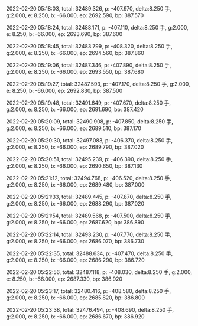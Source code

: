 2022-02-20 05:18:03, total: 32489.326, p: -407.970, delta:8.250 手, g:2.000, e: 8.250, b: -66.000, ep: 2692.590, bp: 387.570

2022-02-20 05:18:24, total: 32488.171, p: -407.110, delta:8.250 手, g:2.000, e: 8.250, b: -66.000, ep: 2693.690, bp: 387.600

2022-02-20 05:18:45, total: 32483.799, p: -408.320, delta:8.250 手, g:2.000, e: 8.250, b: -66.000, ep: 2694.560, bp: 387.860

2022-02-20 05:19:06, total: 32487.346, p: -407.890, delta:8.250 手, g:2.000, e: 8.250, b: -66.000, ep: 2693.550, bp: 387.680

2022-02-20 05:19:27, total: 32487.593, p: -407.170, delta:8.250 手, g:2.000, e: 8.250, b: -66.000, ep: 2692.830, bp: 387.500

2022-02-20 05:19:48, total: 32491.649, p: -407.670, delta:8.250 手, g:2.000, e: 8.250, b: -66.000, ep: 2691.690, bp: 387.420

2022-02-20 05:20:09, total: 32490.908, p: -407.850, delta:8.250 手, g:2.000, e: 8.250, b: -66.000, ep: 2689.510, bp: 387.170

2022-02-20 05:20:30, total: 32497.083, p: -406.370, delta:8.250 手, g:2.000, e: 8.250, b: -66.000, ep: 2689.790, bp: 387.020

2022-02-20 05:20:51, total: 32495.239, p: -406.390, delta:8.250 手, g:2.000, e: 8.250, b: -66.000, ep: 2690.650, bp: 387.130

2022-02-20 05:21:12, total: 32494.768, p: -406.520, delta:8.250 手, g:2.000, e: 8.250, b: -66.000, ep: 2689.480, bp: 387.000

2022-02-20 05:21:33, total: 32489.445, p: -407.870, delta:8.250 手, g:2.000, e: 8.250, b: -66.000, ep: 2688.290, bp: 387.020

2022-02-20 05:21:54, total: 32489.568, p: -407.500, delta:8.250 手, g:2.000, e: 8.250, b: -66.000, ep: 2687.620, bp: 386.890

2022-02-20 05:22:14, total: 32493.230, p: -407.770, delta:8.250 手, g:2.000, e: 8.250, b: -66.000, ep: 2686.070, bp: 386.730

2022-02-20 05:22:35, total: 32488.634, p: -407.470, delta:8.250 手, g:2.000, e: 8.250, b: -66.000, ep: 2686.290, bp: 386.720

2022-02-20 05:22:56, total: 32487.118, p: -408.030, delta:8.250 手, g:2.000, e: 8.250, b: -66.000, ep: 2687.330, bp: 386.920

2022-02-20 05:23:17, total: 32480.416, p: -408.580, delta:8.250 手, g:2.000, e: 8.250, b: -66.000, ep: 2685.820, bp: 386.800

2022-02-20 05:23:38, total: 32476.494, p: -408.690, delta:8.250 手, g:2.000, e: 8.250, b: -66.000, ep: 2686.670, bp: 386.920